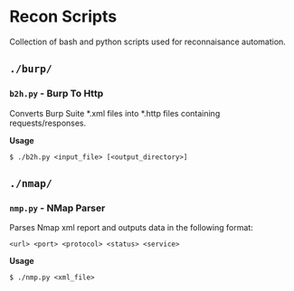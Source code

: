 # Recon Scripts

Collection of bash and python scripts used for reconnaisance automation.

## `./burp/`

### `b2h.py` - Burp To Http
Converts Burp Suite *.xml files into *.http files containing requests/responses.

**Usage**
```shell
$ ./b2h.py <input_file> [<output_directory>]
```


## `./nmap/`

### `nmp.py` - NMap Parser
Parses Nmap xml report and outputs data in the following format:
```
<url> <port> <protocol> <status> <service>
```

**Usage**
```shell
$ ./nmp.py <xml_file>
```